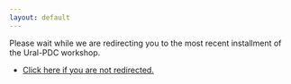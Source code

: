 ```yaml
---
layout: default
---
```


<script>location="{{ site.recent | prepend: '/' | prepend: site.baseurl | append: '/' }}"</script>

Please wait while we are redirecting you to the most recent installment of the Ural-PDC workshop.

* <a href="{{ site.recent | prepend: '/' | prepend: site.baseurl | append: '/' }}">Click here if you are not redirected.</a>
